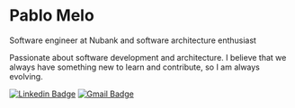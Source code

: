 # Pablo Melo

Software engineer at Nubank and software architecture enthusiast

Passionate about software development and architecture. I believe that we always have something new to learn and contribute, so I am always evolving.

[![Linkedin Badge](https://img.shields.io/badge/-Pablo%20Melo-00875f?style=flat-square&logo=Linkedin&logoColor=white&link=https://www.linkedin.com/in/pablo-melo/)](https://www.linkedin.com/in/pablo-melo-377297161/)
[![Gmail Badge](https://img.shields.io/badge/-pablomelodev@gmail.com-00875f?style=flat-square&logo=Gmail&logoColor=white&link=mailto:pablomelodev@gmail.com)](mailto:pablomelodev@gmail.com)

